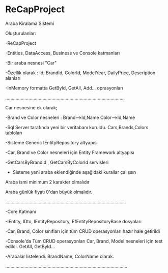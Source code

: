 # ReCapProject
Araba Kiralama Sistemi

Oluşturulanlar:

-ReCapProject 

-Entities, DataAccess, Business ve Console katmanları

-Bir araba nesnesi "Car" 

-Özellik olarak : Id, BrandId, ColorId, ModelYear, DailyPrice, Description alanları

-InMemory formatta GetById, GetAll, Add... oprasyonları

.............................................................................................

Car nesnesine ek olarak;

-Brand ve Color nesneleri  :      Brand-->Id,Name       Color-->Id,Name

-Sql Server tarafında yeni bir veritabanı kuruldu. Cars,Brands,Colors tabloları 

-Sisteme Generic IEntityRepository altyapısı 

-Car, Brand ve Color nesneleri için Entity Framework altyapısı

-GetCarsByBrandId , GetCarsByColorId servisleri

- Sisteme yeni araba eklendiğinde aşağıdaki kurallar çalışsın

Araba ismi minimum 2 karakter olmalıdır

Araba günlük fiyatı 0'dan büyük olmalıdır.

..............................................................................................

-Core Katmanı

-IEntity, IDto, IEntityRepository, EfEntityRepositoryBase dosyaları

-Car, Brand, Color sınıfları için tüm CRUD operasyonları hazır hale getirildi

-Console'da Tüm CRUD operasyonları Car, Brand, Model nesneleri için test edildi. GetAll, GetById...

-Arabalar listelendi. BrandName, ColorName olarak.

...............................................................................................
